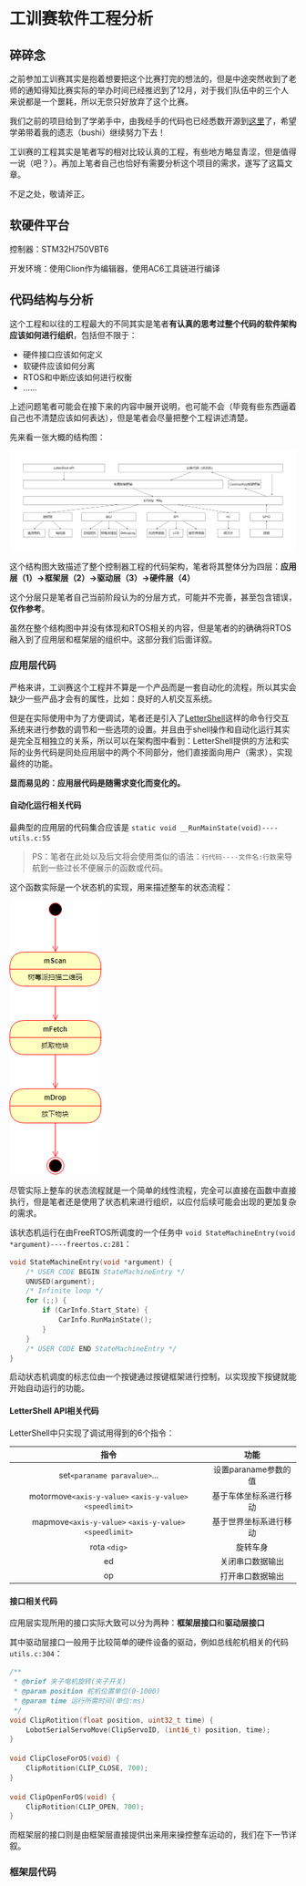 # 工训赛软件工程分析

## 碎碎念

之前参加工训赛其实是抱着想要把这个比赛打完的想法的，但是中途突然收到了老师的通知得知比赛实际的举办时间已经推迟到了12月，对于我们队伍中的三个人来说都是一个噩耗，所以无奈只好放弃了这个比赛。

我们之前的项目给到了学弟手中，由我经手的代码也已经悉数开源到[这里](https://gitee.com/zhewana/2023-Work-training-competition-software)了，希望学弟带着我的遗志（bushi）继续努力下去！

工训赛的工程其实是笔者写的相对比较认真的工程，有些地方略显青涩，但是值得一说（吧？）。再加上笔者自己也恰好有需要分析这个项目的需求，遂写了这篇文章。

不足之处，敬请斧正。

## 软硬件平台

控制器：STM32H750VBT6

开发环境：使用Clion作为编辑器，使用AC6工具链进行编译

## 代码结构与分析

这个工程和以往的工程最大的不同其实是笔者**有认真的思考过整个代码的软件架构应该如何进行组织**，包括但不限于：

* 硬件接口应该如何定义
* 软硬件应该如何分离
* RTOS和中断应该如何进行权衡
* ......

上述问题笔者可能会在接下来的内容中展开说明，也可能不会（毕竟有些东西逼着自己也不清楚应该如何表达），但是笔者会尽量把整个工程讲述清楚。

先来看一张大概的结构图：

![1689668791806](image/analyze/1689668791806.png)

这个结构图大致描述了整个控制器工程的代码架构，笔者将其整体分为四层：**应用层（1）->框架层（2）->驱动层（3）->硬件层（4）**

这个分层只是笔者自己当前阶段认为的分层方式，可能并不完善，甚至包含错误，**仅作参考**。

虽然在整个结构图中并没有体现和RTOS相关的内容，但是笔者的的确确将RTOS融入到了应用层和框架层的组织中。这部分我们后面详叙。

### 应用层代码

严格来讲，工训赛这个工程并不算是一个产品而是一套自动化的流程，所以其实会缺少一些产品才会有的属性，比如：良好的人机交互系统。

但是在实际使用中为了方便调试，笔者还是引入了[LetterShell](https://github.com/NevermindZZT/letter-shell)这样的命令行交互系统来进行参数的调节和一些选项的设置。并且由于shell操作和自动化运行其实是完全互相独立的关系，所以可以在架构图中看到：LetterShell提供的方法和实际的业务代码是同处应用层中的两个不同部分，他们直接面向用户（需求），实现最终的功能。

**显而易见的：应用层代码是随需求变化而变化的。**

#### 自动化运行相关代码

最典型的应用层的代码集合应该是 `static void __RunMainState(void)----utils.c:55`

> PS：笔者在此处以及后文将会使用类似的语法：`行代码----文件名:行数`来导航到一些过长不便展示的函数或代码。

这个函数实际是一个状态机的实现，用来描述整车的状态流程：

![1689665080292](image/analyze/1689665080292.png)

尽管实际上整车的状态流程就是一个简单的线性流程，完全可以直接在函数中直接执行，但是笔者还是使用了状态机来进行组织，以应付后续可能会出现的更加复杂的需求。

该状态机运行在由FreeRTOS所调度的一个任务中 `void StateMachineEntry(void *argument)----freertos.c:281`：

```C
void StateMachineEntry(void *argument) {
    /* USER CODE BEGIN StateMachineEntry */
    UNUSED(argument);
    /* Infinite loop */
    for (;;) {
        if (CarInfo.Start_State) {
            CarInfo.RunMainState();
        }
    }
    /* USER CODE END StateMachineEntry */
}
```

启动状态机调度的标志位由一个按键通过按键框架进行控制，以实现按下按键就能开始自动运行的功能。

#### LetterShell API相关代码

LetterShell中只实现了调试用得到的6个指令：

|                              指令                              |          功能          |
| :-------------------------------------------------------------: | :--------------------: |
|                 set`<paraname paravalue>`...                 |  设置paraname参数的值  |
| motormove`<axis-y-value>` `<axis-y-value>` `<speedlimit>` | 基于车体坐标系进行移动 |
|  mapmove`<axis-y-value>` `<axis-y-value>` `<speedlimit>`  | 基于世界坐标系进行移动 |
|                         rota `<dig>`                         |        旋转车身        |
|                               ed                               |    关闭串口数据输出    |
|                               op                               |    打开串口数据输出    |

#### 接口相关代码

应用层实现所用的接口实际大致可以分为两种：**框架层接口**和**驱动层接口**

其中驱动层接口一般用于比较简单的硬件设备的驱动，例如总线舵机相关的代码 `utils.c:304`：

```C
/**
 * @brief 夹子电机旋转(夹子开关)
 * @param position 舵机位置单位(0-1000)
 * @param time 运行所需时间(单位:ms)
 */
void ClipRotition(float position, uint32_t time) {
    LobotSerialServoMove(ClipServoID, (int16_t) position, time);
}

void ClipCloseForOS(void) {
    ClipRotition(CLIP_CLOSE, 700);
}

void ClipOpenForOS(void) {
    ClipRotition(CLIP_OPEN, 700);
}
```

而框架层的接口则是由框架层直接提供出来用来操控整车运动的，我们在下一节详叙。

### 框架层代码
